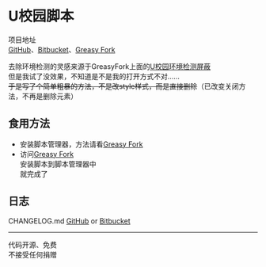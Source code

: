 # U校园脚本  
  
项目地址  
[GitHub](https://github.com/Brush-JIM/UXiaoYuan-Unipus)、[Bitbucket](https://bitbucket.org/Brush-JIM/uxiaoyuan-unipus/)、[Greasy Fork](https://greasyfork.org/zh-CN/scripts/381805-u校园脚本)  

去除环境检测的灵感来源于GreasyFork上面的[U校园环境检测屏蔽](https://greasyfork.org/zh-CN/scripts/380349-u校园环境检测屏蔽)  
但是我试了没效果，不知道是不是我的打开方式不对……  
~~于是写了个简单粗暴的方法，不是改style样式，而是直接删除~~（已改变关闭方法，不再是删除元素）  
  
## 食用方法
* 安装脚本管理器，方法请看[Greasy Fork](https://greasyfork.org/zh-CN)
* 访问[Greasy Fork](https://greasyfork.org/zh-CN/scripts/381805-u校园脚本)  
  安装脚本到脚本管理器中  
  就完成了

## 日志
CHANGELOG.md [GitHub](https://github.com/Brush-JIM/UXiaoYuan-Unipus/blob/master/CHANGELOG.md) or [Bitbucket](https://bitbucket.org/Brush-JIM/uxiaoyuan-unipus/src/master/CHANGELOG.md?fileviewer=file-view-default)  

---
代码开源、免费  
不接受任何捐赠  
